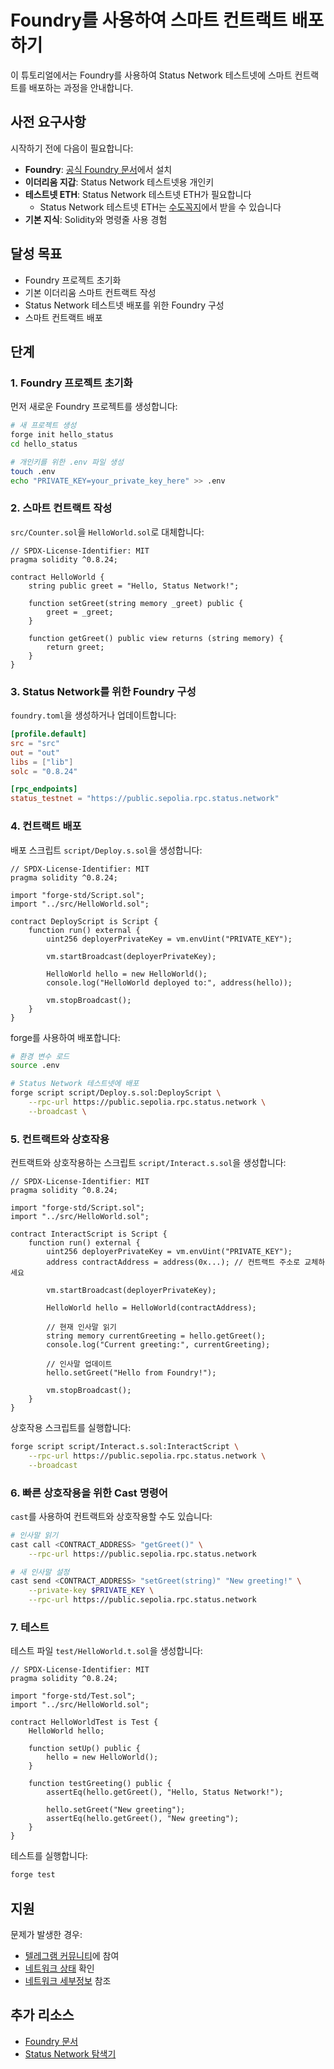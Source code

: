 # Foundry를 사용하여 스마트 컨트랙트 배포하기

이 튜토리얼에서는 Foundry를 사용하여 Status Network 테스트넷에 스마트 컨트랙트를 배포하는 과정을 안내합니다.

## 사전 요구사항

시작하기 전에 다음이 필요합니다:

- **Foundry**: [공식 Foundry 문서](https://book.getfoundry.sh/getting-started/installation)에서 설치
- **이더리움 지갑**: Status Network 테스트넷용 개인키
- **테스트넷 ETH**: Status Network 테스트넷 ETH가 필요합니다
  - Status Network 테스트넷 ETH는 [수도꼭지](/tools/testnet-faucets)에서 받을 수 있습니다
- **기본 지식**: Solidity와 명령줄 사용 경험

## 달성 목표

- Foundry 프로젝트 초기화
- 기본 이더리움 스마트 컨트랙트 작성
- Status Network 테스트넷 배포를 위한 Foundry 구성
- 스마트 컨트랙트 배포

## 단계

### 1. Foundry 프로젝트 초기화

먼저 새로운 Foundry 프로젝트를 생성합니다:

```bash
# 새 프로젝트 생성
forge init hello_status
cd hello_status

# 개인키를 위한 .env 파일 생성
touch .env
echo "PRIVATE_KEY=your_private_key_here" >> .env
```

### 2. 스마트 컨트랙트 작성

`src/Counter.sol`을 `HelloWorld.sol`로 대체합니다:

```solidity
// SPDX-License-Identifier: MIT
pragma solidity ^0.8.24;

contract HelloWorld {
    string public greet = "Hello, Status Network!";

    function setGreet(string memory _greet) public {
        greet = _greet;
    }

    function getGreet() public view returns (string memory) {
        return greet;
    }
}
```

### 3. Status Network를 위한 Foundry 구성

`foundry.toml`을 생성하거나 업데이트합니다:

```toml
[profile.default]
src = "src"
out = "out"
libs = ["lib"]
solc = "0.8.24"

[rpc_endpoints]
status_testnet = "https://public.sepolia.rpc.status.network"
```

### 4. 컨트랙트 배포

배포 스크립트 `script/Deploy.s.sol`을 생성합니다:

```solidity
// SPDX-License-Identifier: MIT
pragma solidity ^0.8.24;

import "forge-std/Script.sol";
import "../src/HelloWorld.sol";

contract DeployScript is Script {
    function run() external {
        uint256 deployerPrivateKey = vm.envUint("PRIVATE_KEY");
        
        vm.startBroadcast(deployerPrivateKey);
        
        HelloWorld hello = new HelloWorld();
        console.log("HelloWorld deployed to:", address(hello));
        
        vm.stopBroadcast();
    }
}
```

forge를 사용하여 배포합니다:

```bash
# 환경 변수 로드
source .env

# Status Network 테스트넷에 배포
forge script script/Deploy.s.sol:DeployScript \
    --rpc-url https://public.sepolia.rpc.status.network \
    --broadcast \
```

### 5. 컨트랙트와 상호작용

컨트랙트와 상호작용하는 스크립트 `script/Interact.s.sol`을 생성합니다:

```solidity
// SPDX-License-Identifier: MIT
pragma solidity ^0.8.24;

import "forge-std/Script.sol";
import "../src/HelloWorld.sol";

contract InteractScript is Script {
    function run() external {
        uint256 deployerPrivateKey = vm.envUint("PRIVATE_KEY");
        address contractAddress = address(0x...); // 컨트랙트 주소로 교체하세요
        
        vm.startBroadcast(deployerPrivateKey);
        
        HelloWorld hello = HelloWorld(contractAddress);
        
        // 현재 인사말 읽기
        string memory currentGreeting = hello.getGreet();
        console.log("Current greeting:", currentGreeting);
        
        // 인사말 업데이트
        hello.setGreet("Hello from Foundry!");
        
        vm.stopBroadcast();
    }
}
```

상호작용 스크립트를 실행합니다:

```bash
forge script script/Interact.s.sol:InteractScript \
    --rpc-url https://public.sepolia.rpc.status.network \
    --broadcast
```

### 6. 빠른 상호작용을 위한 Cast 명령어

`cast`를 사용하여 컨트랙트와 상호작용할 수도 있습니다:

```bash
# 인사말 읽기
cast call <CONTRACT_ADDRESS> "getGreet()" \
    --rpc-url https://public.sepolia.rpc.status.network

# 새 인사말 설정
cast send <CONTRACT_ADDRESS> "setGreet(string)" "New greeting!" \
    --private-key $PRIVATE_KEY \
    --rpc-url https://public.sepolia.rpc.status.network
```

### 7. 테스트

테스트 파일 `test/HelloWorld.t.sol`을 생성합니다:

```solidity
// SPDX-License-Identifier: MIT
pragma solidity ^0.8.24;

import "forge-std/Test.sol";
import "../src/HelloWorld.sol";

contract HelloWorldTest is Test {
    HelloWorld hello;

    function setUp() public {
        hello = new HelloWorld();
    }

    function testGreeting() public {
        assertEq(hello.getGreet(), "Hello, Status Network!");
        
        hello.setGreet("New greeting");
        assertEq(hello.getGreet(), "New greeting");
    }
}
```

테스트를 실행합니다:

```bash
forge test
```

## 지원

문제가 발생한 경우:
- [텔레그램 커뮤니티](https://t.me/+k04A_OZbhIs1Mzc9)에 참여
- [네트워크 상태](https://health.status.network) 확인
- [네트워크 세부정보](/general-info/network-details) 참조

## 추가 리소스

- [Foundry 문서](https://book.getfoundry.sh/)
- [Status Network 탐색기](https://sepoliascan.status.network)
